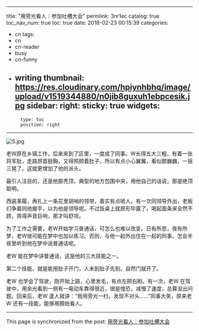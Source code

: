
---
title: "用旁光看人︱参加吐槽大会"
permlink: 3nr1ec
catalog: true
toc_nav_num: true
toc: true
date: 2018-02-23 00:15:39
categories:
- cn
tags:
- cn
- cn-reader
- busy
- cn-funny
- writing
thumbnail: https://res.cloudinary.com/hpiynhbhq/image/upload/v1519344880/n0jib8guxuh1ebpcesik.jpg
sidebar:
    right:
        sticky: true
widgets:
    -
        type: toc
        position: right
---


![5.jpg](https://res.cloudinary.com/hpiynhbhq/image/upload/v1519344880/n0jib8guxuh1ebpcesik.jpg)



老W原在乡镇工作，后来来到了区里，一度成了同事。W长得五大三粗，有着一张将军肚，走路昂首挺胸，又得照顾着肚子，所以有点小心翼翼，看似颤巍巍，一摇三晃了。这就更增加了他的派头。

最引人注目的，还是他那秃顶，典型的地方包围中央，用他自己的话说，那是绝顶聪明。

西装革履，再扎上一条花里胡哨的领带，着实有点唬人。有一次同领导外出，老板们争着同他握手，以为他是领导呢。不过饭桌上就原形毕露了，喝起面条来全然不顾，弄得声音巨响，那才叫舒坦。

为了工作之需要，老W开始学习普通话，可怎么也难以改变。日有所思，夜有所梦，老W很可能在梦中也加以练习。否则，与他一起外出住在一起的同事，怎会半夜里听到他在梦中说普通话呢。

老W 能在梦中讲普通话，这是他的三大技能之一。

第二个技能，就是能用肚子开门，人未到肚子先到，自然门就开了。

老W 也学会了驾驶，刚开始上路，心里发毛，有点左顾右盼。有一次，老W 在驾驶中，用余光看到一侧有一电动车靠得很近，很是惶恐，减慢了速度，总算没出问题。回来后，老W 逢人就讲：“我用旁光一扫，发现不对头……”同事大笑，原来老W 还有一技能，能够用膀胱看人。

- - -

This page is synchronized from the post: [用旁光看人︱参加吐槽大会](https://steemit.com/@bring/3nr1ec)
